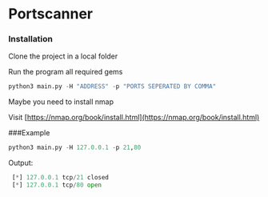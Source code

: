 # Portscanner

### Installation
Clone the project in a local folder

Run the program all required gems
```python
python3 main.py -H "ADDRESS" -p "PORTS SEPERATED BY COMMA"
```

Maybe you need to install nmap

Visit [https://nmap.org/book/install.html](https://nmap.org/book/install.html)

###Example
```python
python3 main.py -H 127.0.0.1 -p 21,80
```

Output:
```python
 [*] 127.0.0.1 tcp/21 closed
 [*] 127.0.0.1 tcp/80 open
```
